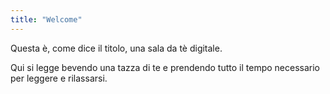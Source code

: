 ```yaml
---
title: "Welcome"
---
```


Questa è, come dice il titolo, una sala da tè digitale.

Qui si legge bevendo una tazza di te e prendendo tutto il tempo necessario per leggere e rilassarsi.
